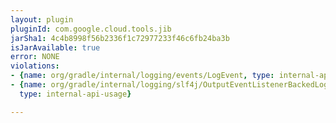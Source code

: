 ```yaml
---
layout: plugin
pluginId: com.google.cloud.tools.jib
jarSha1: 4c4b8998f56b2336f1c72977233f46c6fb24ba3b
isJarAvailable: true
error: NONE
violations:
- {name: org/gradle/internal/logging/events/LogEvent, type: internal-api-usage}
- {name: org/gradle/internal/logging/slf4j/OutputEventListenerBackedLoggerContext,
  type: internal-api-usage}

---
```


